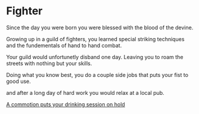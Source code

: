 # Fighter

Since the day you were born you were blessed with the blood of the devine.

Growing up in a guild of fighters, you learned special striking techniques and the fundementals of hand to hand combat.

Your guild would unfortunetly disband one day. Leaving you to roam the streets with nothing but your skills.

Doing what you know best, you do a couple side jobs that puts your fist to good use.

and after a long day of hard work you would relax at a local pub.

[A commotion puts your drinking session on hold](./FighterScene1)